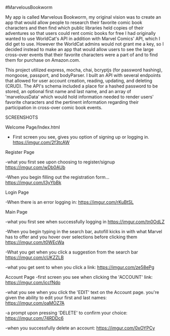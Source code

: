 #MarvelousBookworm

My app is called Marvelous Bookworm, my original vision was to create an app that would allow people to research their favorite
comic book characters and then find which public libraries held copies of their adventures so that users could rent comic books for free
I had originally wanted to use WorldCat's API in addition with Marvel Comics' API, which I did get to use. However the WorldCat admins would
not grant me a key, so I decided instead to make an app that would allow users to see the large cross-over events that their favorite
characters were a part of and to find them for purchase on Amazon.com.

This project utilized express, mocha, chai, bcryptjs (for password hashing), mongoose, passport, and bodyParser.
I built an API with several endpoints that allowed for user account creation, reading, updating, and deleting (CRUD).
The API's schema included a place for a hashed password to be stored, an optional first name and last name, and an array of
'marvelousData' which would hold information needed to render users' favorite characters and the pertinent information regarding their
participation in cross-over comic book events.

SCREENSHOTS

Welcome Page/Index.html
- First screen you see, gives you option of signing up or logging in.
https://imgur.com/2f3tcAW


Register Page

-what you first see upon choosing to register/signup
https://imgur.com/wDb0AUb

-When you begin filling out the registration form...
https://imgur.com/I3yYbBk

Login Page

-When there is an error logging in:
https://imgur.com/rKuBtSL

Main Page

-what you first see when successfully logging in
https://imgur.com/tn0OdLZ

-When you begin typing in the search bar, autofill kicks in with what Marvel has to offer and you hover over selections before
clicking them
https://imgur.com/t0WEcWa

-What you get when you click a suggestion from the search bar
https://imgur.com/cUKZZLB


-what you get sent to when you click a link:
https://imgur.com/ze58ePg

Account Page
-first screen you see when clicking the 'ACCOUNT' link:
https://imgur.com/iccfNdo

-what you see when you click the 'EDIT' text on the Account page. you're given the ability to edit your first and last names:
https://imgur.com/oaMOZ7A

-a prompt upon pressing 'DELETE' to confirm your choice:
https://imgur.com/74RDDc6

-when you successfully delete an account:
https://imgur.com/0xOYPCy
